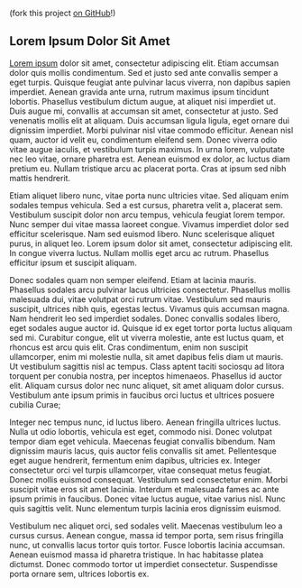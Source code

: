 
(fork this project [on
GitHub](https://github.com/muziejus/leaflet-quickstart)!)

## Lorem Ipsum Dolor Sit Amet

[Lorem ipsum](https://en.wikipedia.org/wiki/Lorem_ipsum) dolor sit amet,
consectetur adipiscing elit. Etiam accumsan dolor quis mollis condimentum. Sed
et justo sed ante convallis semper a eget turpis. Quisque feugiat ante
pulvinar lacus viverra, non dapibus sapien imperdiet. Aenean gravida ante
urna, rutrum maximus ipsum tincidunt lobortis. Phasellus vestibulum dictum
augue, at aliquet nisi imperdiet ut. Duis augue mi, convallis at accumsan sit
amet, consectetur at justo. Sed venenatis mollis elit at aliquam. Duis
accumsan ligula ligula, eget ornare dui dignissim imperdiet. Morbi pulvinar
nisl vitae commodo efficitur. Aenean nisl quam, auctor id velit eu,
condimentum eleifend sem. Donec viverra odio vitae augue iaculis, et
vestibulum turpis maximus. In urna lorem, vulputate nec leo vitae, ornare
pharetra est. Aenean euismod ex dolor, ac luctus diam pretium eu. Nullam
tristique arcu ac placerat porta. Cras at ipsum sed nibh mattis hendrerit.

Etiam aliquet libero nunc, vitae porta nunc ultricies vitae. Sed aliquam enim
sodales tempus vehicula. Sed a est cursus, pharetra velit a, placerat sem.
Vestibulum suscipit dolor non arcu tempus, vehicula feugiat lorem tempor. Nunc
semper dui vitae massa laoreet congue. Vivamus imperdiet dolor sed efficitur
scelerisque. Nam sed euismod libero. Nunc scelerisque aliquet purus, in
aliquet leo. Lorem ipsum dolor sit amet, consectetur adipiscing elit. In
congue viverra luctus. Nullam mollis eget arcu ac rutrum. Phasellus efficitur
ipsum et suscipit aliquam.

Donec sodales quam non semper eleifend. Etiam at lacinia mauris. Phasellus
sodales arcu pulvinar lacus ultricies consectetur. Phasellus mollis malesuada
dui, vitae volutpat orci rutrum vitae. Vestibulum sed mauris suscipit,
ultrices nibh quis, egestas lectus. Vivamus quis accumsan magna. Nam hendrerit
leo sed imperdiet sodales. Donec convallis sodales libero, eget sodales augue
auctor id. Quisque id ex eget tortor porta luctus aliquam sed mi. Curabitur
congue, elit ut viverra molestie, ante est luctus quam, et rhoncus est arcu
quis elit. Cras condimentum, enim non suscipit ullamcorper, enim mi molestie
nulla, sit amet dapibus felis diam ut mauris. Ut vestibulum sagittis nisl ac
tempus. Class aptent taciti sociosqu ad litora torquent per conubia nostra,
per inceptos himenaeos. Phasellus id auctor elit. Aliquam cursus dolor nec
nunc aliquet, sit amet aliquam dolor cursus. Vestibulum ante ipsum primis in
faucibus orci luctus et ultrices posuere cubilia Curae;

Integer nec tempus nunc, id luctus libero. Aenean fringilla ultrices luctus.
Nulla ut odio lobortis, vehicula est eget, commodo nisi. Donec volutpat tempor
diam eget vehicula. Maecenas feugiat convallis bibendum. Nam dignissim mauris
lacus, quis auctor felis convallis sit amet. Pellentesque eget augue
hendrerit, fermentum enim dapibus, ultricies ex. Integer consectetur orci vel
turpis ullamcorper, vitae consequat metus feugiat. Donec mollis euismod
consequat. Vestibulum sed consectetur enim. Morbi suscipit vitae eros sit amet
lacinia. Interdum et malesuada fames ac ante ipsum primis in faucibus. Donec
vitae luctus augue, vitae varius nisl. Nunc quis sagittis velit. Nunc
elementum turpis lacinia eros dignissim euismod.

Vestibulum nec aliquet orci, sed sodales velit. Maecenas vestibulum leo a
cursus cursus. Aenean congue, massa id tempor porta, sem risus fringilla nunc,
ut convallis lacus tortor quis tortor. Fusce lobortis lacinia accumsan. Aenean
euismod massa id pharetra tristique. In hac habitasse platea dictumst. Donec
commodo tortor ut imperdiet consectetur. Suspendisse porta ornare sem,
ultrices lobortis ex.
